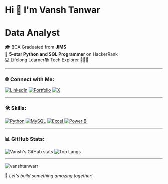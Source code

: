 # Hi 👋 I'm Vansh Tanwar
# Data Analyst

🎓 BCA Graduated from **JIMS**  
🌟 **5-star Python and SQL Programmer** on HackerRank  
💻 Lifelong Learner📚 Tech Explorer 🧑🏻‍💻

---

### 🌐 Connect with Me:
[![LinkedIn](https://img.shields.io/badge/-LinkedIn-blue?style=for-the-badge&logo=linkedin)](https://www.linkedin.com/in/vansh-tanwar-573862130)
[![Portfolio](https://img.shields.io/badge/-Portfolio-black?style=for-the-badge&logo=aboutdotme)](https://linktr.ee/vanshtanwar)
[![X](https://img.shields.io/badge/-X-1DA1F2?style=for-the-badge&logo=x&logoColor=white)](https://x.com/vanshhtanwar)



---

### 🛠️ Skills:

[![Python](https://img.shields.io/badge/-Python-3776AB?style=for-the-badge&logo=python&logoColor=white)](https://www.python.org/doc/)
[![MySQL](https://img.shields.io/badge/-MySQL-4479A1?style=for-the-badge&logo=mysql&logoColor=white)](https://sqlbolt.com)
<a href="https://support.microsoft.com/en-us/office/what-is-excel-94b00f50-5896-479c-b0c5-ff74603b35a3" target="_blank">
    <img src="https://img.shields.io/badge/-Excel-217346?style=for-the-badge&logo=microsoft-excel&logoColor=white" alt="Excel">
</a>
[![Power BI](https://img.shields.io/badge/-Power%20BI-F2C811?style=for-the-badge&logo=power-bi&logoColor=black)](https://learn.microsoft.com/en-in/power-bi/fundamentals/power-bi-overview)


---


### 📊 GitHub Stats:
![Vansh's GitHub stats](https://github-readme-stats.vercel.app/api?username=vanshtanwarr&show_icons=true&theme=radical)
![Top Langs](https://github-readme-stats.vercel.app/api/top-langs/?username=vanshtanwarr&layout=compact&theme=radical)

---

<p align="left"> <img src="https://komarev.com/ghpvc/?username=vanshtanwarr&label=Profile%20views&color=0e75b6&style=flat" alt="vanshtanwarr" /> </p>

🌟 _Let's build something amazing together!_
